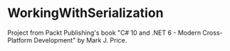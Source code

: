 # WorkingWithSerialization

Project from Packt Publishing's book "C# 10 and .NET 6 - Modern Cross-Platform Development" by Mark J. Price.
